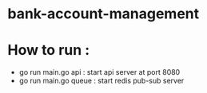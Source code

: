 # bank-account-management

# How to run :

- go run main.go api : start api server at port 8080
- go run main.go queue : start redis pub-sub server
